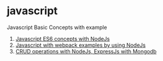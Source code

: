 # javascript
Javascript Basic Concepts with example

1. <a href="https://github.com/elangovanshanthi/javascript/tree/master/javascript-es6-babel" > Javascript ES6 concepts with NodeJs </a>
2. <a href="https://github.com/elangovanshanthi/javascript/tree/master/javascript-with-webpack" > Javascript with webpack examples by using NodeJs </a>
3. <a href="https://github.com/elangovanshanthi/javascript/tree/master/crud-nodejs-with-mongodb" > CRUD operations with NodeJs, ExpressJs with Mongodb </a>
